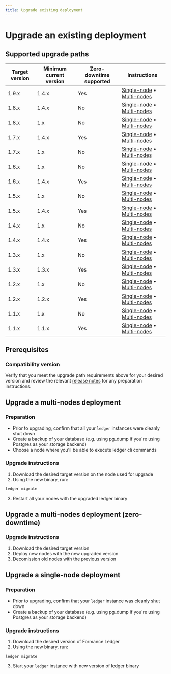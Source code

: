 ```yaml
---
title: Upgrade existing deployment
---
```


# Upgrade an existing deployment

## Supported upgrade paths

| Target version | Minimum current version | Zero-downtime supported | Instructions                                                                                                           |
|----------------|-------------------------|-------------------------|------------------------------------------------------------------------------------------------------------------------|
| 1.9.x          | 1.4.x                   | Yes                     | [Single-node](#upgrade-a-single-node-deployment)    •    [Multi-nodes](#upgrade-a-multi-nodes-deployment-zero-downtime) |
| 1.8.x          | 1.4.x                   | No                      | [Single-node](#upgrade-a-single-node-deployment)    •    [Multi-nodes](#upgrade-a-multi-nodes-deployment-zero-downtime) |
| 1.8.x          | 1.x                     | No                      | [Single-node](#upgrade-a-single-node-deployment)   •   [Multi-nodes](#upgrade-a-multi-nodes-deployment)                |
| 1.7.x          | 1.4.x                   | Yes                     | [Single-node](#upgrade-a-single-node-deployment)    •    [Multi-nodes](#upgrade-a-multi-nodes-deployment-zero-downtime) |
| 1.7.x          | 1.x                     | No                      | [Single-node](#upgrade-a-single-node-deployment)   •   [Multi-nodes](#upgrade-a-multi-nodes-deployment)                |
| 1.6.x          | 1.x                     | No                      | [Single-node](#upgrade-a-single-node-deployment)   •   [Multi-nodes](#upgrade-a-multi-nodes-deployment)                |
| 1.6.x          | 1.4.x                   | Yes                     | [Single-node](#upgrade-a-single-node-deployment)    •    [Multi-nodes](#upgrade-a-multi-nodes-deployment-zero-downtime) |
| 1.5.x          | 1.x                     | No                      | [Single-node](#upgrade-a-single-node-deployment)  •  [Multi-nodes](#upgrade-a-multi-nodes-deployment)                  |
| 1.5.x          | 1.4.x                   | Yes                     | [Single-node](#upgrade-a-single-node-deployment)   •   [Multi-nodes](#upgrade-a-multi-nodes-deployment-zero-downtime)  |
| 1.4.x          | 1.x                     | No                      | [Single-node](#upgrade-a-single-node-deployment) • [Multi-nodes](#upgrade-a-multi-nodes-deployment)                    |
| 1.4.x          | 1.4.x                   | Yes                     | [Single-node](#upgrade-a-single-node-deployment)  •  [Multi-nodes](#upgrade-a-multi-nodes-deployment-zero-downtime)    |
| 1.3.x          | 1.x                     | No                      | [Single-node](#upgrade-a-single-node-deployment)  •  [Multi-nodes](#upgrade-a-multi-nodes-deployment)                  |
| 1.3.x          | 1.3.x                   | Yes                     | [Single-node](#upgrade-a-single-node-deployment)  •  [Multi-nodes](#upgrade-a-multi-nodes-deployment-zero-downtime)    |
| 1.2.x          | 1.x                     | No                      | [Single-node](#upgrade-a-single-node-deployment)  •  [Multi-nodes](#upgrade-a-multi-nodes-deployment)                  |
| 1.2.x          | 1.2.x                   | Yes                     | [Single-node](#upgrade-a-single-node-deployment)  •  [Multi-nodes](#upgrade-a-multi-nodes-deployment-zero-downtime)    |
| 1.1.x          | 1.x                     | No                      | [Single-node](#upgrade-a-single-node-deployment)  •  [Multi-nodes](#upgrade-a-multi-nodes-deployment)                  |
| 1.1.x          | 1.1.x                   | Yes                     | [Single-node](#upgrade-a-single-node-deployment)  •  [Multi-nodes](#upgrade-a-multi-nodes-deployment-zero-downtime)    |

## Prerequisites

### Compatibility version
Verify that you meet the upgrade path requirements above for your desired version and review the relevant [release notes](https://github.com/formancehq/ledger/releases) for any preparation instructions.

## Upgrade a multi-nodes deployment

### Preparation

* Prior to upgrading, confirm that all your `ledger` instances were cleanly shut down
* Create a backup of your database (e.g. using pg_dump if you're using Postgres as your storage backend)
* Choose a node where you'll be able to execute ledger cli commands

### Upgrade instructions

1. Download the desired target version on the node used for upgrade
2. Using the new binary, run:
```
ledger migrate
```
3. Restart all your nodes with the upgraded ledger binary

## Upgrade a multi-nodes deployment (zero-downtime)

### Upgrade instructions

1. Download the desired target version
2. Deploy new nodes with the new upgraded version
3. Decomission old nodes with the previous version

## Upgrade a single-node deployment

### Preparation

* Prior to upgrading, confirm that your `ledger` instance was cleanly shut down
* Create a backup of your database (e.g. using pg_dump if you're using Postgres as your storage backend)

### Upgrade instructions

1. Download the desired version of Formance Ledger
2. Using the new binary, run:
```
ledger migrate
```
3. Start your `ledger` instance with new version of ledger binary
